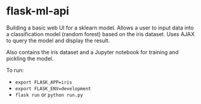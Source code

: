# flask-ml-api

Building a basic web UI for a sklearn model. Allows a user to input data into a classification model (random forest) based on the iris dataset. Uses AJAX to query the model and display the result.

Also contains the iris dataset and a Jupyter notebook for training and pickling the model.

To run:
* `export FLASK_APP=iris`
* `export FLASK_ENV=development`
* `flask run` or `python run.py`
